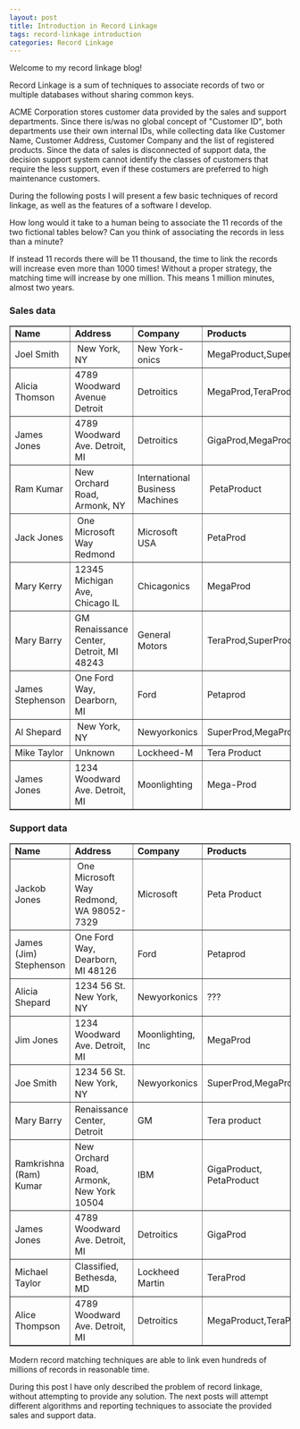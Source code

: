 ```yaml
---
layout: post
title: Introduction in Record Linkage
tags: record-linkage introduction
categories: Record Linkage
---
```


Welcome to my record linkage blog!

Record Linkage is a sum of techniques to associate records of two or multiple databases without sharing common keys.

ACME Corporation stores customer data provided by the sales and support departments. Since there is/was no global concept of "Customer ID", both departments use their own internal IDs, while collecting data like Customer Name, Customer Address, Customer Company and the list of registered products. Since the data of sales is disconnected of support data, the decision support system cannot identify the classes of customers that require the less support, even if these costumers are preferred to high maintenance customers.

During the following posts I will present a few basic techniques of record linkage, as well as the features of a software I develop.

How long would it take to a human being to associate the 11 records of the two fictional tables below? Can you think of associating the records in less than a minute?

If instead 11 records there will be 11 thousand, the time to link the records will increase even more than 1000 times! Without a proper strategy, the matching time will increase by one million. This means 1 million minutes, almost two years.


<h3>Sales data</h3>


<table  border="1">
<tbody>
<tr>
<td ><strong>Name</strong></td>
<td><strong>Address</strong></td>
<td ><strong>Company</strong></td>
<td ><strong>Products</strong></td>
</tr>
<tr>
<td>Joel Smith</td>
<td>&nbsp;New York, NY</td>
<td>New York-onics</td>
<td>MegaProduct,SuperProd</td>
</tr>
<tr>
<td>Alicia Thomson</td>
<td>4789 Woodward Avenue Detroit</td>
<td>Detroitics</td>
<td>MegaProd,TeraProd</td>
</tr>
<tr>
<td>James Jones</td>
<td>4789 Woodward Ave. Detroit, MI</td>
<td>Detroitics</td>
<td>GigaProd,MegaProd</td>
</tr>
<tr>
<td>Ram Kumar</td>
<td width="290">New Orchard Road, Armonk, NY</td>
<td>International Business Machines</td>
<td>&nbsp;PetaProduct</td>
</tr>
<tr>
<td>Jack Jones</td>
<td>&nbsp;One Microsoft Way Redmond</td>
<td>Microsoft USA</td>
<td>PetaProd</td>
</tr>
<tr>
<td>Mary Kerry</td>
<td>12345 Michigan Ave, Chicago IL</td>
<td>Chicagonics</td>
<td>MegaProd</td>
</tr>
<tr>
<td>Mary Barry</td>
<td>GM Renaissance Center, Detroit, MI 48243</td>
<td>General Motors</td>
<td>TeraProd,SuperProd</td>
</tr>
<tr>
<td>James Stephenson</td>
<td>One Ford Way, Dearborn, MI</td>
<td>Ford</td>
<td>Petaprod</td>
</tr>
<tr>
<td>Al Shepard</td>
<td>&nbsp;New York, NY</td>
<td>Newyorkonics</td>
<td>SuperProd,MegaProd</td>
</tr>
<tr>
<td>Mike Taylor</td>
<td>Unknown</td>
<td>Lockheed-M</td>
<td>Tera Product</td>
</tr>
<tr>
<td>James Jones</td>
<td>1234 Woodward Ave. Detroit, MI</td>
<td>Moonlighting</td>
<td>Mega-Prod</td>
</tr>
</tbody>
</table>

<h3>Support data</h3>

<table  border="1">
<tbody>
<tr>
<td width="166"><strong>Name</strong></td>
<td width="295"><strong>Address</strong></td>
<td width="110"><strong>Company</strong></td>
<td width="159"><strong>Products</strong></td>
</tr>
<tr>
<td>Jackob Jones</td>
<td>&nbsp;One Microsoft Way Redmond, WA 98052-7329</td>
<td>Microsoft</td>
<td>Peta Product</td>
</tr>
<tr>
<td>James (Jim) Stephenson</td>
<td>One Ford Way, Dearborn, MI 48126</td>
<td>Ford</td>
<td>Petaprod</td>
</tr>
<tr>
<td>Alicia Shepard</td>
<td>1234 56 St. New York, NY</td>
<td>Newyorkonics</td>
<td>???</td>
</tr>
<tr>
<td>Jim Jones</td>
<td>1234 Woodward Ave. Detroit, MI</td>
<td>Moonlighting, Inc</td>
<td>MegaProd</td>
</tr>
<tr>
<td>Joe Smith</td>
<td>1234 56 St. New York, NY</td>
<td>Newyorkonics</td>
<td>SuperProd,MegaProd</td>
</tr>
<tr>
<td>Mary Barry</td>
<td>Renaissance Center, Detroit</td>
<td>GM</td>
<td>Tera product</td>
</tr>
<tr>
<td>Ramkrishna (Ram) Kumar</td>
<td width="295">New Orchard Road, Armonk, New York 10504</td>
<td>IBM</td>
<td>GigaProduct, PetaProduct</td>
</tr>
<tr>
<td>James Jones</td>
<td>4789 Woodward Ave. Detroit, MI</td>
<td>Detroitics</td>
<td>GigaProd</td>
</tr>
<tr>
<td>Michael Taylor</td>
<td>Classified, Bethesda, MD</td>
<td>Lockheed Martin</td>
<td>TeraProd</td>
</tr>
<tr>
<td>Alice Thompson</td>
<td>4789 Woodward Ave. Detroit, MI</td>
<td>Detroitics</td>
<td>MegaProduct,TeraProd</td>
</tr>
</tbody>
</table>

Modern record matching techniques are able to link even hundreds of millions of records in reasonable time.

During this post I have only described the problem of record linkage, without attempting to provide any solution. The next posts will attempt different algorithms and reporting techniques to associate the provided sales and support data.